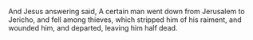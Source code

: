 And Jesus answering said, A certain man went down from Jerusalem to Jericho, and fell among thieves, which stripped him of his raiment, and wounded him, and departed, leaving him half dead.
